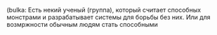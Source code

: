 (bulka: Есть некий ученый (группа), который считает способных монстрами и разрабатывает системы для борьбы без них. Или для возмржности обычным людям стать способными